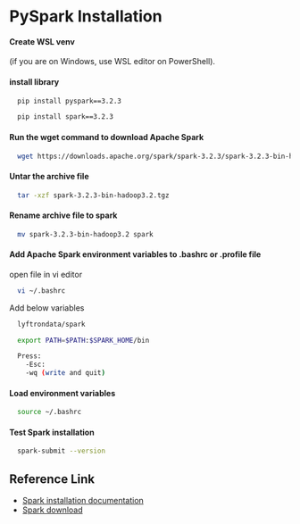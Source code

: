 # PySpark Installation

#### Create WSL venv
(if you are on Windows, use WSL editor on PowerShell).

#### install library
```bash
  pip install pyspark==3.2.3
```
```bash
  pip install spark==3.2.3
```
#### Run the wget command to download Apache Spark
```bash
  wget https://downloads.apache.org/spark/spark-3.2.3/spark-3.2.3-bin-hadoop3.2.tgz
```

#### Untar the archive file
```bash
  tar -xzf spark-3.2.3-bin-hadoop3.2.tgz
```

#### Rename archive file to spark
```bash
  mv spark-3.2.3-bin-hadoop3.2 spark
```

#### Add Apache Spark environment variables to .bashrc or .profile file

open file in vi editor
```bash
  vi ~/.bashrc
```

Add below variables
```bash
  lyftrondata/spark
```
```bash
  export PATH=$PATH:$SPARK_HOME/bin
```
```bash
  Press:
    -Esc:
    -wq (write and quit)
```
#### Load environment variables
```bash
  source ~/.bashrc
```

#### Test Spark installation
```bash
  spark-submit --version
```


## Reference Link

 - [Spark installation documentation](https://sparkbyexamples.com/spark/spark-installation-on-linux-ubuntu/)
 - [Spark download](https://spark.apache.org/downloads.html)
 
